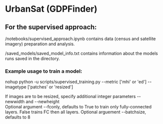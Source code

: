 # UrbanSat (GDPFinder)

## For the supervised approach:

/notebooks/supervised_approach.ipynb contains data (census and satellite imagery) preparation and analysis.

/saved_models/saved_model_info.txt contains information about the models runs saved in the directory.


### Example usage to train a model:
nohup python -u scripts/supervised_training.py --metric ['mhi' or 'ed'] --imagetype ['patches' or 'resized']

If images are to be resized, specify additional integer parameters --newwidth and --newheight  
Optional argument --fconly, defaults to True to train only fully-connected layers. False trains FC then all layers.
Optional arguement --batchsize, defaults to 8